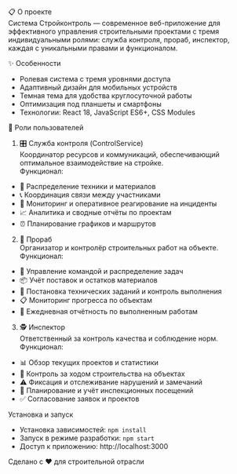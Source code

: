 
📋 О проекте  
Система Стройконтроль — современное веб-приложение для эффективного управления строительными проектами с тремя индивидуальными ролями: служба контроля, прораб, инспектор, каждая с уникальными правами и функционалом.

✨ Особенности  

- Ролевая система с тремя уровнями доступа  
- Адаптивный дизайн для мобильных устройств  
- Темная тема для удобства круглосуточной работы  
- Оптимизация под планшеты и смартфоны  
- Технологии: React 18, JavaScript ES6+, CSS Modules  

👥 Роли пользователей

1. 🎛️ Служба контроля (ControlService)  
Координатор ресурсов и коммуникаций, обеспечивающий оптимальное взаимодействие на стройке.  
Функционал:  

- 🔄 Распределение техники и материалов  
- 📞 Координация связи между участниками  
- 🚨 Мониторинг и оперативное реагирование на инциденты  
- 📈 Аналитика и сводные отчёты по проектам  
- ⏰ Планирование графиков и маршрутов  

2. 👷 Прораб  
Организатор и контролёр строительных работ на объекте.  
Функционал:  

- 👥 Управление командой и распределение задач  
- 📦 Учёт поставок и остатков материалов  
- 🔧 Постановка технических заданий и контроль выполнения  
- 📋 Мониторинг прогресса по объектам  
- 📝 Ежедневная отчётность по выполненным работам  

3. 🕵️ Инспектор  
Ответственный за контроль качества и соблюдение норм.  
Функционал:  

- 📊 Обзор текущих проектов и статистики  
- 🏢 Контроль за ходом строительства на объектах  
- ⚠️ Фиксация и отслеживание нарушений и замечаний  
- 📅 Планирование и учёт инспекционных посещений  
- ✅ Согласование заявок и проектов  

Установка и запуск  

- Установка зависимостей: `npm install`  
- Запуск в режиме разработки: `npm start`  
- Доступ к приложению: http://localhost:3000  

Сделано с ❤️ для строительной отрасли
